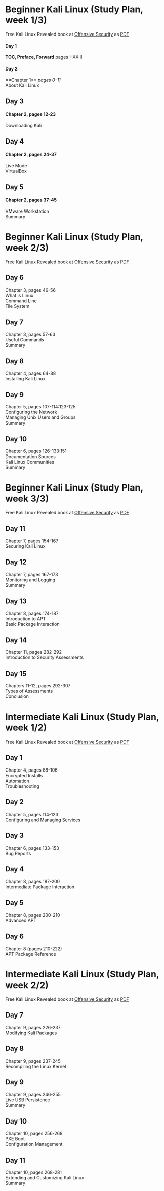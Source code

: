 # Beginner Kali Linux (Study Plan, week 1/3)  
Free Kali Linux Revealed book at [Offensive Security](https://kali.training/) as [PDF](https://kali.training/downloads/Kali-Linux-Revealed-2021-edition.pdf)  

#### Day 1  
**TOC, Preface, Forward**
pages I-XXIII  
  

#### Day 2  
==Chapter 1** *pages 0-11*  
About Kali Linux  

## Day 3  
#### Chapter 2, pages 12-23  
Downloading Kali  

## Day 4  
#### Chapter 2, pages 24-37  
Live Mode  
VirtualBox  

## Day 5  
#### Chapter 2, pages 37-45  
VMware Workstation  
Summary  


# Beginner Kali Linux (Study Plan, week 2/3)  
Free Kali Linux Revealed book at [Offensive Security](https://kali.training/) as [PDF](https://kali.training/downloads/Kali-Linux-Revealed-2021-edition.pdf)  

## Day 6  
Chapter 3, pages 46-56  
What is Linux  
Command Line  
File System  

## Day 7  
Chapter 3, pages 57-63  
Useful Commands  
Summary  

## Day 8  
Chapter 4, pages 64-88  
Installing Kali Linux  

## Day 9  
Chapter 5, pages 107-114:123-125   
Configuring the Network  
Managing Unix Users and Groups  
Summary  

## Day 10  
Chapter 6, pages 126-133:151  
Documentation Sources  
Kali Linux Communities  
Summary  


# Beginner Kali Linux (Study Plan, week 3/3)  
Free Kali Linux Revealed book at [Offensive Security](https://kali.training/) as [PDF](https://kali.training/downloads/Kali-Linux-Revealed-2021-edition.pdf)  

## Day 11  
Chapter 7, pages 154-167  
Securing Kali Linux  

## Day 12  
Chapter 7, pages 167-173  
Monitoring and Logging  
Summary  

## Day 13  
Chapter 8, pages 174-187  
Introduction to APT  
Basic Package Interaction  

## Day 14  
Chapter 11, pages 282-292  
Introduction to Security Assessments  

## Day 15  
Chapters 11-12, pages 292-307  
Types of Assessments  
Conclusion  


# Intermediate Kali Linux (Study Plan, week 1/2)  
Free Kali Linux Revealed book at [Offensive Security](https://kali.training/) as [PDF](https://kali.training/downloads/Kali-Linux-Revealed-2021-edition.pdf)  

## Day 1  
Chapter 4, pages 88-106  
Encrypted Installs  
Automation  
Troubleshooting  

## Day 2  
Chapter 5, pages 114-123  
Configuring and Managing Services  

## Day 3  
Chapter 6, pages 133-153  
Bug Reports  

## Day 4  
Chapter 8, pages 187-200  
Intermediate Package Interaction  

## Day 5  
Chapter 8, pages 200-210  
Advanced APT  

## Day 6  
Chapter 8 (pages 210-222)  
APT Package Reference  


# Intermediate Kali Linux (Study Plan, week 2/2)  
Free Kali Linux Revealed book at [Offensive Security](https://kali.training/) as [PDF](https://kali.training/downloads/Kali-Linux-Revealed-2021-edition.pdf)  

## Day 7  
Chapter 9, pages 226-237  
Modifying Kali Packages  

## Day 8  
Chapter 9, pages 237-245  
Recompiling the Linux Kernel  

## Day 9  
Chapter 9, pages 246-255  
Live USB Persistence  
Summary  

## Day 10  
Chapter 10, pages 256-268  
PXE Boot  
Configuration Management  

## Day 11  
Chapter 10, pages 268-281  
Extending and Customizing Kali Linux  
Summary  
